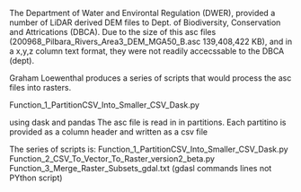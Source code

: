 The Department of Water and Environtal Regulation (DWER), provided a number of LiDAR derived DEM files 
to Dept. of Biodiversity, Conservation and Attrications (DBCA).
Due to the size of this asc files (200968_Pilbara_Rivers_Area3_DEM_MGA50_B.asc 139,408,422 KB), 
and in a x,y,z column text format, they were not readily accecssable to the DBCA (dept).

Graham Loewenthal produces a series of scripts that would process the asc files into rasters.

Function_1_PartitionCSV_Into_Smaller_CSV_Dask.py

using dask and pandas
The asc file is read in in partitions.
Each partitino is provided as a column header and written as a csv file

The series of scripts is:
Function_1_PartitionCSV_Into_Smaller_CSV_Dask.py
Function_2_CSV_To_Vector_To_Raster_version2_beta.py
Function_3_Merge_Raster_Subsets_gdal.txt (gdasl commands lines not PYthon script)

